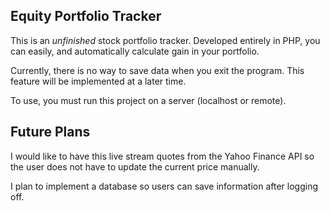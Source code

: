 ## Equity Portfolio Tracker

This is an <em>unfinished</em> stock portfolio tracker. Developed entirely in PHP, you can easily, and automatically calculate gain in your portfolio.

Currently, there is no way to save data when you exit the program. This feature will be implemented at a later time.

To use, you must run this project on a server (localhost or remote).

## Future Plans

I would like to have this live stream quotes from the Yahoo Finance API so the user does not have to update the current price manually.

I plan to implement a database so users can save information after logging off.